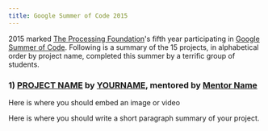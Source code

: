 ```yaml
---
title: Google Summer of Code 2015
---
```


2015 marked [The Processing Foundation](http://processing.org)'s fifth year participating in [Google Summer of Code](https://developers.google.com/open-source/soc/).  Following is a summary of the 15 projects, in alphabetical order by project name, completed this summer by a terrific group of students.


### 1) [PROJECT NAME](https://linktoproject) by [YOURNAME](http://linktoyou), mentored by [Mentor Name](http://mentorlink)

Here is where you should embed an image or video

Here is where you should write a short paragraph summary of your project.

